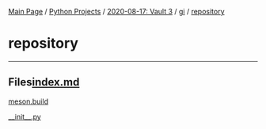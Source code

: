 [Main Page](/) / [Python Projects](/python) / [2020-08-17: Vault 3](2020-08-17_Vault_3) / [gi](gi) / [repository](repository)

# repository

-----

## Files[index.md](index.md)

[meson.build](meson.build)

[\_\_init\_\_.py](\_\_init\_\_.py)